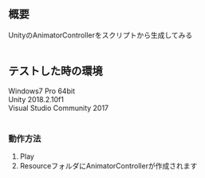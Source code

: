 ## 概要  
UnityのAnimatorControllerをスクリプトから生成してみる  
<br /> 
## テストした時の環境  
Windows7 Pro 64bit  
Unity 2018.2.10f1  
Visual Studio Community 2017  
<br /> 
### 動作方法  
1. Play  
1. ResourceフォルダにAnimatorControllerが作成されます  
<br />
<br />
